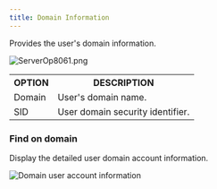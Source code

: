 ```yaml
---
title: Domain Information
---
```

Provides the user&apos;s domain information.  

![ServerOp8061.png](/img/en/server/ServerOp8061.png)  

<table>
	<tr>
		<th>
OPTION 
		</th>
		<th>
DESCRIPTION 
		</th>
	</tr>
	<tr>
		<td>
Domain 
		</td>
		<td>
User&apos;s domain name. 
		</td>
	</tr>
	<tr>
		<td>
SID 
		</td>
		<td>
User domain security identifier. 
		</td>
	</tr>
</table>

### Find on domain  

Display the detailed user domain account information. 

![Domain user account information](/img/en/server/ServerOp8007.png)  